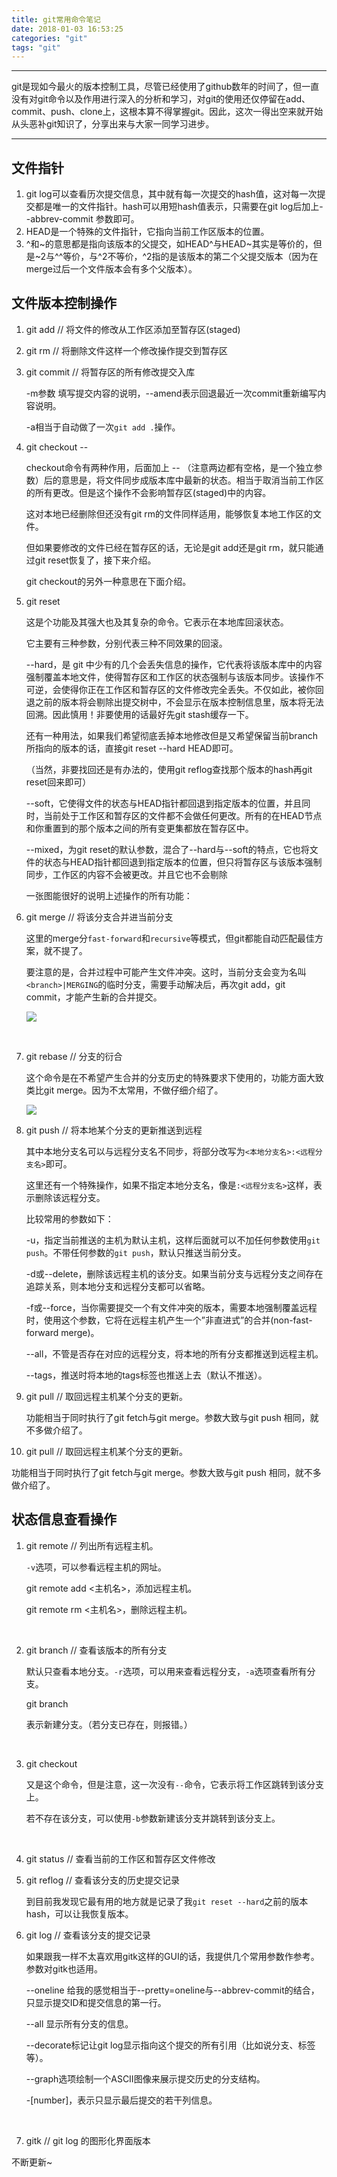 ```yaml
---
title: git常用命令笔记
date: 2018-01-03 16:53:25
categories: "git"
tags: "git"
---
```


---

git是现如今最火的版本控制工具，尽管已经使用了github数年的时间了，但一直没有对git命令以及作用进行深入的分析和学习，对git的使用还仅停留在add、commit、push、clone上，这根本算不得掌握git。因此，这次一得出空来就开始从头恶补git知识了，分享出来与大家一同学习进步。

-------

## 文件指针

1. git log可以查看历次提交信息，其中就有每一次提交的hash值，这对每一次提交都是唯一的文件指针。hash可以用短hash值表示，只需要在git log后加上--abbrev-commit 参数即可。
2. HEAD是一个特殊的文件指针，它指向当前工作区版本的位置。
3. ^和~的意思都是指向该版本的父提交，如HEAD^与HEAD~其实是等价的，但是~2与^^等价，与^2不等价，^2指的是该版本的第二个父提交版本（因为在merge过后一个文件版本会有多个父版本）。

## 文件版本控制操作

1. git add <file>          // 将文件的修改从工作区添加至暂存区(staged)

2. git rm <file>            // 将删除文件这样一个修改操作提交到暂存区

3. git commit            // 将暂存区的所有修改提交入库

   -m参数 填写提交内容的说明，--amend表示回退最近一次commit重新编写内容说明。

   -a相当于自动做了一次`git add .`操作。





4. git checkout -- <file>

   checkout命令有两种作用，后面加上 -- （注意两边都有空格，是一个独立参数）后的意思是，将文件同步成版本库中最新的状态。相当于取消当前工作区的所有更改。但是这个操作不会影响暂存区(staged)中的内容。

   这对本地已经删除但还没有git rm的文件同样适用，能够恢复本地工作区的文件。

   但如果要修改的文件已经在暂存区的话，无论是git add还是git rm，就只能通过git reset恢复了，接下来介绍。

   git checkout的另外一种意思在下面介绍。





5. git reset <hash>

   这是个功能及其强大也及其复杂的命令。它表示在本地库回滚状态。

   它主要有三种参数，分别代表三种不同效果的回滚。

   --hard，是 git 中少有的几个会丢失信息的操作，它代表将该版本库中的内容强制覆盖本地文件，使得暂存区和工作区的状态强制与该版本同步。该操作不可逆，会使得你正在工作区和暂存区的文件修改完全丢失。不仅如此，被你回退之前的版本将会剔除出提交树中，不会显示在版本控制信息里，版本将无法回溯。因此慎用！非要使用的话最好先git stash缓存一下。

   还有一种用法，如果我们希望彻底丢掉本地修改但是又希望保留当前branch所指向的版本的话，直接git reset --hard HEAD即可。

   （当然，非要找回还是有办法的，使用git reflog查找那个版本的hash再git reset回来即可）

   --soft，它使得文件的状态与HEAD指针都回退到指定版本的位置，并且同时，当前处于工作区和暂存区的文件都不会做任何更改。所有的在HEAD节点和你重置到的那个版本之间的所有变更集都放在暂存区中。

   --mixed，为git reset的默认参数，混合了--hard与--soft的特点，它也将文件的状态与HEAD指针都回退到指定版本的位置，但只将暂存区与该版本强制同步，工作区的内容不会被更改。并且它也不会剔除

   一张图能很好的说明上述操作的所有功能：




6. git merge <branch>        // 将该分支合并进当前分支

   这里的merge分`fast-forward`和`recursive`等模式，但git都能自动匹配最佳方案，就不提了。

   要注意的是，合并过程中可能产生文件冲突。这时，当前分支会变为名叫`<branch>|MERGING`的临时分支，需要手动解决后，再次git add，git commit，才能产生新的合并提交。

   ![](https://ws1.sinaimg.cn/large/c527bb18gy1fn3alf1wl1j20fb08t3yx.jpg)

   ​

7. git rebase <branch>        // 分支的衍合

   这个命令是在不希望产生合并的分支历史的特殊要求下使用的，功能方面大致类比git merge。因为不太常用，不做仔细介绍了。

   ![](https://ws1.sinaimg.cn/large/c527bb18gy1fn3am5cjahj20i408u0t7.jpg)

8. git push <remote> <branch>        // 将本地某个分支的更新推送到远程

   其中本地分支名可以与远程分支名不同步，将<branch>部分改写为`<本地分支名>:<远程分支名>`即可。

   这里还有一个特殊操作，如果不指定本地分支名，像是`:<远程分支名>`这样，表示删除该远程分支。

   比较常用的参数如下：

   -u，指定当前推送的主机为默认主机，这样后面就可以不加任何参数使用`git push`。不带任何参数的`git push`，默认只推送当前分支。

   -d或--delete，删除该远程主机的该分支。如果当前分支与远程分支之间存在追踪关系，则本地分支和远程分支都可以省略。

   -f或--force，当你需要提交一个有文件冲突的版本，需要本地强制覆盖远程时，使用这个参数，它将在远程主机产生一个”非直进式”的合并(non-fast-forward merge)。

   --all，不管是否存在对应的远程分支，将本地的所有分支都推送到远程主机。

   --tags，推送时将本地的tags标签也推送上去（默认不推送）。



9. git pull <remote> <branch>        // 取回远程主机某个分支的更新。

   功能相当于同时执行了git fetch与git merge。参数大致与git push 相同，就不多做介绍了。

10. git pull <remote> <branch>        // 取回远程主机某个分支的更新。

  功能相当于同时执行了git fetch与git merge。参数大致与git push 相同，就不多做介绍了。


## 状态信息查看操作

1. git remote        // 列出所有远程主机。

   `-v`选项，可以参看远程主机的网址。

   git remote add <主机名>，添加远程主机。

   git remote rm <主机名>，删除远程主机。

   ​

2. git branch        // 查看该版本的所有分支

   默认只查看本地分支。`-r`选项，可以用来查看远程分支，`-a`选项查看所有分支。

   git branch <branch>

   表示新建分支。（若分支已存在，则报错。）

   ​

3. git checkout <branch>

   又是这个命令，但是注意，这一次没有`--`命令，它表示将工作区跳转到该分支上。

   若不存在该分支，可以使用`-b`参数新建该分支并跳转到该分支上。

   ​

4. git status        // 查看当前的工作区和暂存区文件修改

5. git reflog        // 查看该分支的历史提交记录

   到目前我发现它最有用的地方就是记录了我`git reset --hard`之前的版本hash，可以让我恢复版本。

6. git log             // 查看该分支的提交记录

   如果跟我一样不太喜欢用gitk这样的GUI的话，我提供几个常用参数作参考。参数对gitk也适用。

   --oneline 给我的感觉相当于--pretty=oneline与--abbrev-commit的结合，只显示提交ID和提交信息的第一行。

   --all 显示所有分支的信息。

   --decorate标记让git log显示指向这个提交的所有引用（比如说分支、标签等）。

   --graph选项绘制一个ASCII图像来展示提交历史的分支结构。

   -[number]，表示只显示最后提交的若干列信息。

   ​

7. gitk                  // git log 的图形化界面版本



不断更新~